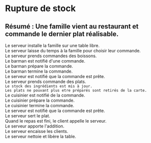 Rupture de stock
================

## Résumé : Une famille vient au restaurant et commande le dernier plat réalisable.

Le serveur installe la famille sur une table libre.  
Le serveur laisse du temps à la famille pour choisir leur commande.  
Le serveur prends commandes des boissons.  
Le barman est notifié d'une commande.  
Le barman prépare la commande.  
Le barman termine la commande.  
Le serveur est notifié que la commande est prête.   
Le serveur prends commande des plats.  
`Le stock des ingrédients est mis à jour.`  
`Les plats ne pouvant plus etre préparés sont retirés de la carte.`  
Le cuisinier est notifié de la commande.  
Le cuisinier prépare la commande.  
Le cuisinier termine la commande.  
Le serveur est notifié que la commande est prête.  
Le serveur sert le plat.  
Quand le repas est fini, le client appelle le serveur.  
Le serveur apporte l'addition.  
Le serveur encaisse les clients.  
Le serveur nettoie et libère la table.  
